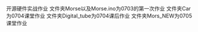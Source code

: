 开源硬件实战作业
文件夹Morse以及Morse.ino为0703的第一次作业
文件夹Car为0704课堂作业
文件夹Digital_tube为0704课后作业
文件夹Mors_NEW为0705课堂作业
